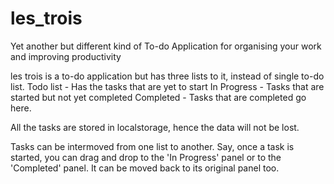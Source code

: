 # les_trois
Yet another but different kind of To-do Application for organising your work and improving productivity

les trois is a to-do application but has three lists to it, instead of single to-do list.
Todo list - Has the tasks that are yet to start
In Progress - Tasks that are started but not yet completed
Completed - Tasks that are completed go here.

All the tasks are stored in localstorage, hence the data will not be lost.

Tasks can be intermoved from one list to another. Say, once a task is started, you can drag and drop to the 'In Progress' panel or to the 'Completed' panel. 
It can be moved back to its original panel too.
